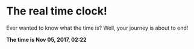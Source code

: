 # The real time clock!

Ever wanted to know what the time is? Well, your journey is about to end!

**The time is Nov 05, 2017, 02:22**